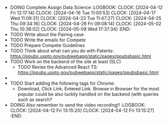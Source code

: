 - DOING Complete Assign Data Science
  :LOGBOOK:
  CLOCK: [2024-04-12 Fri 12:17:14]
  CLOCK: [2024-04-16 Tue 11:00:53]
  CLOCK: [2024-04-17 Wed 11:09:31]
  CLOCK: [2024-04-23 Tue 11:47:27]
  CLOCK: [2024-04-25 Thu 09:34:16]
  CLOCK: [2024-04-26 Fri 09:08:14]
  CLOCK: [2024-05-02 Thu 10:38:02]
  CLOCK: [2024-05-08 Wed 17:37:34]
  :END:
- TODO Write about the Pairing case
- TODO Write the emails for Compete
- TODO Prepare Compete Guidelines
- TODO Think about what can you do with Patents: https://ppubs.uspto.gov/pubwebapp/static/pages/ppubsbasic.html
- TODO Work on the backend of the site at least (SLC)
	- TODO Revise the Advanced React TS: https://ppubs.uspto.gov/pubwebapp/static/pages/ppubsbasic.html
-
- TODO Start adding the following tags for Chrome:
	- Download, Click Link, Entered Link. Browse in Browser for the most popular could be also luckily handled on the backend (with queries such as search?
- DOING Also remember to send the video recording!!
  :LOGBOOK:
  CLOCK: [2024-04-12 Fri 13:15:20]
  CLOCK: [2024-04-12 Fri 13:15:27]
  :END: